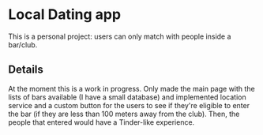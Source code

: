 # Local Dating app 

This is a personal project: users can only match with people inside a bar/club.

## Details

At the moment this is a work in progress. Only made the main page with the lists of bars available (I have a small database) and implemented location service and a custom button for the users to see if they're eligible to enter the bar (if they are less than 100 meters away from the club). Then, the people that entered would have a Tinder-like experience.
